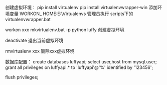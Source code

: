 创建虚拟环境：
pip install virtualenv
pip install virtualenvwrapper-win
添加环境变量 WORKON_ HOME:E:\Virtualenvs
管理员执行 scripts下的virtualenvwrapper.bat


workon xxx
mkvirtualenv.bat -p python luffy  创建虚拟环境

deactivate 退出当前虚拟环境

rmvirtualenv xxx 删除xxx虚拟环境

数据库配置：
create  databases  luffyapi;
select user,host from mysql.user;
grant all privileges on luffyapi.* to 'luffyapi'@'%' identified by '123456';

flush privileges;





